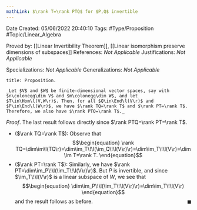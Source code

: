 ```yaml
---
mathLink: $\rank T=\rank PTQ$ for $P,Q$ invertible
---
```


<div class="topSpace"></div>

Date Created: 05/06/2022 20:40:10
Tags: #Type/Proposition #Topic/Linear_Algebra

Proved by: [[Linear Invertibility Theorem]], [[Linear isomorphism preserve dimensions of subspaces]]
References: _Not Applicable_
Justifications: _Not Applicable_

Specializations: _Not Applicable_
Generalizations: _Not Applicable_

``` ad-Proposition
title: Proposition.

_Let $V$ and $W$ be finite-dimensional vector spaces, say with $n\coloneqq\dim V$ and $m\coloneqq\dim W$, and let $T\in\Hom\l(V,W\r)$. Then, for all $Q\in\End\l(V\r)$ and $P\in\End\l(W\r)$, we have $\rank TQ=\rank T$ and $\rank PT=\rank T$. Therefore, we also have $\rank PTQ=\rank T$._

```

_Proof_. The last result follows directly since $\rank PTQ=\rank PT=\rank T$.
* ($\rank TQ=\rank T$): Observe that
$$\begin{equation}
    \rank TQ=\dim\im\l(TQ\r)=\dim\im_T\!\l(\im_Q\!\l(V\r)\r)=\dim\im_T\!\l(V\r)=\dim\im T=\rank T.
\end{equation}$$
* ($\rank PT=\rank T$): Similarly, we have $\rank PT=\dim\im_P\!\l(\im_T\!\l(V\r)\r)$. But $P$ is invertible, and since $\im_T\!\l(V\r)$ is a linear subspace of $W$, we see that
$$\begin{equation}
    \dim\im_P\!\l(\im_T\!\l(V\r)\r)=\dim\im_T\!\l(V\r)
\end{equation}$$
and the result follows as before.<span style="float:right;">$\blacksquare$</span>
